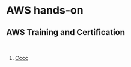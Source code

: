 # AWS hands-on
## AWS Training and Certification

<br>

001. [Cccc](https://github.com/RosanaFSS/AWS-Projects/blob/PROZ-Arquitet%40s/001.%20Amazon%20VPC%20through%20AWS%20Management%20Console.md)
